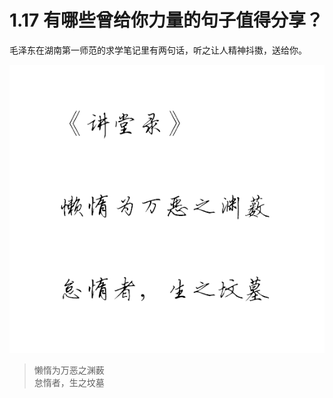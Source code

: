 # 1.17 有哪些曾给你力量的句子值得分享？

毛泽东在湖南第一师范的求学笔记里有两句话，听之让人精神抖擞，送给你。

![](../.gitbook/assets/1.17.1%20%281%29.png)

> 懒惰为万恶之渊薮   
> 怠惰者，生之坟墓

